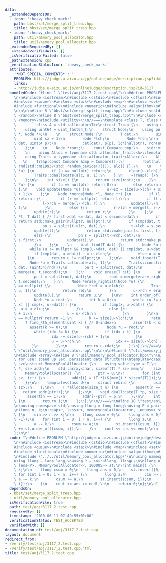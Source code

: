 ```yaml
---
data:
  _extendedDependsOn:
  - icon: ':heavy_check_mark:'
    path: bbst/set/merge_split_treap.hpp
    title: bbst/set/merge_split_treap.hpp
  - icon: ':heavy_check_mark:'
    path: util/memory_pool_allocator.hpp
    title: util/memory_pool_allocator.hpp
  _extendedRequiredBy: []
  _extendedVerifiedWith: []
  _isVerificationFailed: false
  _pathExtension: cpp
  _verificationStatusIcon: ':heavy_check_mark:'
  attributes:
    '*NOT_SPECIAL_COMMENTS*': ''
    PROBLEM: http://judge.u-aizu.ac.jp/onlinejudge/description.jsp?id=3117
    links:
    - http://judge.u-aizu.ac.jp/onlinejudge/description.jsp?id=3117
  bundledCode: "#line 1 \"test/aoj/3117_2.test.cpp\"\n\n#define PROBLEM \"http://judge.u-aizu.ac.jp/onlinejudge/description.jsp?id=3117\"\
    \n\n#include <iostream>\n#include <cstdio>\n#include <cfloat>\n#include <vector>\n\
    #include <queue>\n#include <stack>\n#include <map>\n#include <set>\n#include <bitset>\n\
    #include <functional>\n#include <numeric>\n#include <algorithm>\n#line 1 \"bbst/set/merge_split_treap.hpp\"\
    \n\n\n\n#line 5 \"bbst/set/merge_split_treap.hpp\"\n#include <cstdint>\n#include\
    \ <random>\n#line 8 \"bbst/set/merge_split_treap.hpp\"\n#include <cassert>\n#include\
    \ <memory>\n#include <utility>\n\n//===\ntemplate <class T, class Compare = std::less<T>,\n\
    \         class A = std::allocator<T>>\nstruct Treap {\n    using uint = uint_fast32_t;\n\
    \    using uint64 = uint_fast64_t;\n    struct Node;\n    using pn = std::pair<Node\
    \ *, Node *>;\n    \n    struct Node {\n        T dat;\n        uint64 p;\n\n\
    \        uint sz = 1;\n        Node *lch;\n        Node *rch;\n\n        Node(T\
    \ dat, uint64 p):\n            dat(dat), p(p), lch(nullptr), rch(nullptr) {}\n\
    \    };\n    \n    Node *root;\n    const Compare cmp;\n    std::mt19937 rnd;\n\
    \    \n    using Alloc = typename std::allocator_traits<A>::template rebind_alloc<Node>;\n\
    \    using Traits = typename std::allocator_traits<Alloc>;\n    Alloc alc;\n \
    \   \n    Treap(const Compare &cmp = Compare()):\n        root(nullptr), cmp(cmp),\
    \ rnd(std::mt19937(std::random_device()())), alc() {};\n    \n    void clear(Node\
    \ *u) {\n        if (u == nullptr) return;\n        clear(u->lch);\n        clear(u->rch);\n\
    \        Traits::deallocate(alc, u, 1);\n    };\n    ~Treap() {\n        clear(root);\n\
    \    };\n\n    int size() {\n        return size(root);\n    }\n    int size(Node\
    \ *u) {\n        if (u == nullptr) return 0;\n        else return u->sz;\n   \
    \ };\n    void update(Node *u) {\n        u->sz = size(u->lch) + size(u->rch)\
    \ + 1;\n    };\n    Node *merge(Node *l, Node *r) {\n        if (l == nullptr)\
    \ return r;\n        if (r == nullptr) return l;\n\n        if (l->p > r->p) {\n\
    \            l->rch = merge(l->rch, r);\n            update(l);\n            return\
    \ l;\n        }\n        else {\n            r->lch = merge(l, r->lch);\n    \
    \        update(r);\n            return r;\n        }\n    };\n    pn split(Node\
    \ *t, T dat) { // first->dat <= dat, dat < second->dat\n        if (t == nullptr)\
    \ return std::make_pair(nullptr, nullptr);\n        if (cmp(dat, t->dat)) {\n\
    \            pn s = split(t->lch, dat);\n            t->lch = s.second;\n    \
    \        update(t);\n            return std::make_pair(s.first, t);\n        }\n\
    \        else {\n            pn s = split(t->rch, dat);\n            t->rch =\
    \ s.first;\n            update(t);\n            return std::make_pair(t, s.second);\n\
    \        }\n    };\n    \n    bool find(T dat) {\n        Node *u = root;\n  \
    \      while (u != nullptr && (cmp(u->dat, dat) || cmp(dat, u->dat))) {\n    \
    \        if (cmp(dat, u->dat)) u = u->lch;\n            else u = u->rch;\n   \
    \     }\n        return u != nullptr;\n    };\n\n    void insert(T dat) {\n  \
    \      Node *u = Traits::allocate(alc, 1);\n        Traits::construct(alc, u,\
    \ dat, (uint64)rnd());\n        pn t = split(root, dat);\n        root = merge(t.first,\
    \ merge(u, t.second));\n    };\n    void erase(T dat) {\n        assert(find(dat));\n\
    \        pn t = split(root, dat);\n        root = merge(erase_rightist(t.first),\
    \ t.second);\n    };\n    Node *erase_rightist(Node *u) {\n        if (u->rch\
    \ == nullptr) {\n            Node *ret = u->lch;\n            Traits::deallocate(alc,\
    \ u, 1);\n            return ret;\n        }\n        u->rch = erase_rightist(u->rch);\n\
    \        update(u);\n        return u;\n    }\n\n    int order_of(T x) { // 0-index\n\
    \        Node *u = root;\n        int k = 0;\n        while (u != nullptr && (cmp(u->dat,\
    \ x) || cmp(x, u->dat))) {\n            if (cmp(x, u->dat)) {\n              \
    \  u = u->lch;\n            }\n            else {\n                k = k + size(u->lch)\
    \ + 1;\n                u = u->rch;\n            }\n        }\n\n        if (u\
    \ == nullptr) return -1;\n        k += size(u->lch);\n        return k;\n    };\n\
    \    T find_Kth_element(uint k) { // 0-index\n        assert(k < size());\n  \
    \      assert(k >= 0);\n        \n        Node *u = root;\n        int idx = size(u->lch);\n\
    \        while (idx != k) {\n            if (idx > k) {\n                u = u->lch;\n\
    \                idx -= size(u->rch) + 1;\n            }\n            else {\n\
    \                u = u->rch;\n                idx += size(u->lch) + 1;\n     \
    \       }\n        }\n\n        return u->dat;\n    };\n};\n//===\n\n\n#line 1\
    \ \"util/memory_pool_allocator.hpp\"\n\n\n\n#line 5 \"util/memory_pool_allocator.hpp\"\
    \n#include <array>\n#line 8 \"util/memory_pool_allocator.hpp\"\n\n//===\n\n//\
    \ for use: speed up (ex. persistent data structure)\ntemplate<class T, size_t\
    \ sz>\nstruct MemoryPoolAllocator {\n    using value_type = T;\n    std::array<T\
    \ *, sz> addr;\n    std::array<char, sizeof(T) * sz> mem;\n    size_t ptr;\n\n\
    \    MemoryPoolAllocator() {\n        ptr = 0;\n\n        for (int i = 0; i <\
    \ sz; i++) {\n            addr[i] = (T *)(&(mem[i * sizeof(T)]));\n        }\n\
    \    };\n\n    template<class U>\n    struct rebind {\n        using other = MemoryPoolAllocator<U,\
    \ sz>;\n    };\n\n    T *allocate(size_t n) {\n        assert(n == 1);\n     \
    \   return addr[ptr++];\n    };\n\n    void deallocate(T *p, size_t n) {\n   \
    \     assert(n == 1);\n        addr[--ptr] = p;\n    };\n\n    int max_size()\
    \ {\n        return 1;\n    };\n};\n\n//===\n\n#line 18 \"test/aoj/3117_2.test.cpp\"\
    \n\nusing namespace std;\nusing llong = long long;\nusing P = pair<llong, llong>;\n\
    \nllong n, k;\nTreap<P, less<P>, MemoryPoolAllocator<P, 100005>> st;\n\nint main()\
    \ {\n    cin >> n >> k;\n\n    llong csum = 0;\n    llong ans = 0;\n    st.insert({0,\
    \ -1});\n    for (int i = 0; i < n; i++) {\n        llong a;\n        cin >> a;\n\
    \        a -= k;\n        csum += a;\n        st.insert({csum, i});\n        ans\
    \ += st.order_of({csum, i});\n    }\n    cout << ans << endl;\n\n    return 0;\n\
    };\n\n"
  code: "\n#define PROBLEM \"http://judge.u-aizu.ac.jp/onlinejudge/description.jsp?id=3117\"\
    \n\n#include <iostream>\n#include <cstdio>\n#include <cfloat>\n#include <vector>\n\
    #include <queue>\n#include <stack>\n#include <map>\n#include <set>\n#include <bitset>\n\
    #include <functional>\n#include <numeric>\n#include <algorithm>\n#include \"../../bbst/set/merge_split_treap.hpp\"\
    \n#include \"../../util/memory_pool_allocator.hpp\"\n\nusing namespace std;\n\
    using llong = long long;\nusing P = pair<llong, llong>;\n\nllong n, k;\nTreap<P,\
    \ less<P>, MemoryPoolAllocator<P, 100005>> st;\n\nint main() {\n    cin >> n >>\
    \ k;\n\n    llong csum = 0;\n    llong ans = 0;\n    st.insert({0, -1});\n   \
    \ for (int i = 0; i < n; i++) {\n        llong a;\n        cin >> a;\n       \
    \ a -= k;\n        csum += a;\n        st.insert({csum, i});\n        ans += st.order_of({csum,\
    \ i});\n    }\n    cout << ans << endl;\n\n    return 0;\n};\n\n"
  dependsOn:
  - bbst/set/merge_split_treap.hpp
  - util/memory_pool_allocator.hpp
  isVerificationFile: true
  path: test/aoj/3117_2.test.cpp
  requiredBy: []
  timestamp: '2020-06-11 07:49:55+00:00'
  verificationStatus: TEST_ACCEPTED
  verifiedWith: []
documentation_of: test/aoj/3117_2.test.cpp
layout: document
redirect_from:
- /verify/test/aoj/3117_2.test.cpp
- /verify/test/aoj/3117_2.test.cpp.html
title: test/aoj/3117_2.test.cpp
---
```

